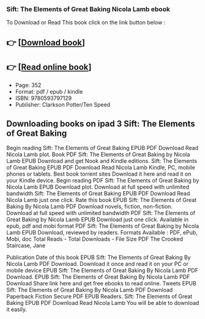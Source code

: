 ### Sift: The Elements of Great Baking Nicola Lamb ebook

To Download or Read This book click on the link button below :

## 👉  [**[Download book](http://filesbooks.info/download.php?group=book&from=github.com&id=721944&lnk=1079 "Download book")**]

## 👉  [**[Read online book](http://filesbooks.info/download.php?group=book&from=github.com&id=721944&lnk=1079 "Read online book")**]


* Page: 352
* Format: pdf / epub / kindle
* ISBN: 9780593797129
* Publisher: Clarkson Potter/Ten Speed



## Downloading books on ipad 3 Sift: The Elements of Great Baking


Begin reading Sift: The Elements of Great Baking EPUB PDF Download Read Nicola Lamb plot. Book PDF Sift: The Elements of Great Baking by Nicola Lamb EPUB Download and get Nook and Kindle editions. Sift: The Elements of Great Baking EPUB PDF Download Read Nicola Lamb Kindle, PC, mobile phones or tablets. Best book torrent sites Download it here and read it on your Kindle device. Begin reading PDF Sift: The Elements of Great Baking by Nicola Lamb EPUB Download plot. Download at full speed with unlimited bandwidth Sift: The Elements of Great Baking EPUB PDF Download Read Nicola Lamb just one click. Rate this book EPUB Sift: The Elements of Great Baking By Nicola Lamb PDF Download novels, fiction, non-fiction. Download at full speed with unlimited bandwidth PDF Sift: The Elements of Great Baking by Nicola Lamb EPUB Download just one click. Available in epub, pdf and mobi format PDF Sift: The Elements of Great Baking by Nicola Lamb EPUB Download, reviewed by readers. Formats Available : PDF, ePub, Mobi, doc Total Reads - Total Downloads - File Size PDF The Crooked Staircase, Jane

Publication Date of this book EPUB Sift: The Elements of Great Baking By Nicola Lamb PDF Download. Download it once and read it on your PC or mobile device EPUB Sift: The Elements of Great Baking By Nicola Lamb PDF Download. EPUB Sift: The Elements of Great Baking By Nicola Lamb PDF Download Share link here and get free ebooks to read online. Tweets EPUB Sift: The Elements of Great Baking By Nicola Lamb PDF Download Paperback Fiction Secure PDF EPUB Readers. Sift: The Elements of Great Baking EPUB PDF Download Read Nicola Lamb You will be able to download it easily.





